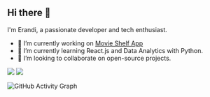## Hi there 👋
I'm Erandi, a passionate developer and tech enthusiast.

- 🔭 I’m currently working on [Movie Shelf App](https://github.com/erandime/movie-shelf-app)
- 🌱 I’m currently learning React.js and Data Analytics with Python.
- 👯 I’m looking to collaborate on open-source projects.
<!--
- 🤔 I’m looking for help with ...
- 💬 Ask me about ...
- 📫 How to reach me: ...
- 😄 Pronouns: ...
- ⚡ Fun fact: ...
-->
![](http://github-profile-summary-cards.vercel.app/api/cards/repos-per-language?username=erandime&theme=default)
![](http://github-profile-summary-cards.vercel.app/api/cards/most-commit-language?username=erandime&theme=default)

![GitHub Activity Graph](https://github-readme-activity-graph.vercel.app/graph?username=erandime&theme=react)







